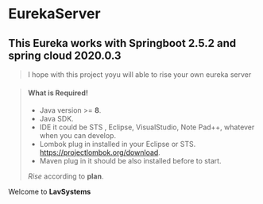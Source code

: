# EurekaServer

This Eureka works with Springboot 2.5.2 and spring cloud 2020.0.3
----------------------------------------

> I hope with this project yoyu will able to rise your own eureka server

> #### What is Required!
>
> - Java version >= **8**.
> - Java SDK.
> - IDE it could be STS , Eclipse, VisualStudio, Note Pad++, whatever when you can develop.
> - Lombok plug in installed in your Eclipse or STS. https://projectlombok.org/download.
> - Maven plug in it should be also installed before to start.
>
>  *Rise* according to **plan**.




Welcome to **LavSystems**
